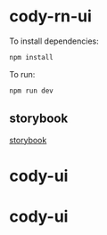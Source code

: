 # cody-rn-ui

To install dependencies:

```bash
npm install
```

To run:

```bash
npm run dev
```

## storybook  

[storybook](https://cody-rn-ui.pages.dev/)
# cody-ui
# cody-ui
